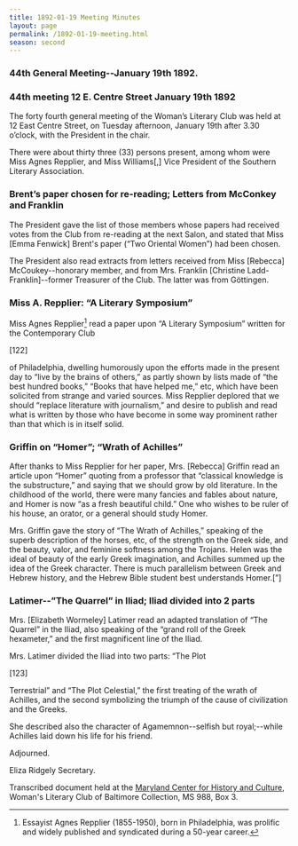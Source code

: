 ```yaml
---
title: 1892-01-19 Meeting Minutes
layout: page
permalink: /1892-01-19-meeting.html
season: second
---
```


<style>
    #maincontent{
        font-size:1.4em;
    }
</style>
### 44th General Meeting--January 19th 1892.

### 44th meeting 12 E. Centre Street January 19th 1892

The forty fourth general meeting of the Woman’s Literary Club was held at 12 East Centre Street, on Tuesday afternoon, January 19th after 3.30 o’clock, with the President in the chair.

There were about thirty three (33) persons present, among whom were Miss Agnes Repplier, and Miss Williams[,] Vice President of the Southern Literary Association.

### Brent’s paper chosen for re-reading; Letters from McConkey and Franklin

The President gave the list of those members whose papers had received votes from the Club from re-reading at the next Salon, and stated that Miss [Emma Fenwick] Brent's paper (“Two Oriental Women”) had been chosen.

The President also read extracts from letters received from Miss [Rebecca] McCoukey--honorary member, and from Mrs. Franklin [Christine Ladd-Franklin]--former Treasurer of the Club. The latter was from Göttingen.

### Miss A. Repplier: “A Literary Symposium”

Miss Agnes Repplier[^1-12_01] read a paper upon “A Literary Symposium” written for the Contemporary Club

[^1-12_01]: Essayist Agnes Repplier (1855-1950), born in Philadelphia, was prolific and widely published and syndicated during a 50-year career.  

[122]

of Philadelphia, dwelling humorously upon the efforts made in the present day to “live by the brains of others,” as partly shown by lists made of “the best hundred books,” “Books that have helped me,” etc, which have been solicited from strange and varied sources. Miss Repplier deplored that we should “replace literature with journalism,” and desire to publish and read what is written by those who have become in some way prominent rather than that which is in itself solid.

### Griffin on “Homer”; “Wrath of Achilles”

After thanks to Miss Repplier for her paper, Mrs. [Rebecca] Griffin read an article upon “Homer” quoting from a professor that “classical knowledge is the substructure,” and saying that we should grow by old literature. In the childhood of the world, there were many fancies and fables about nature, and Homer is now “as a fresh beautiful child.” One who wishes to be ruler of his house, an orator, or a general should study Homer.

Mrs. Griffin gave the story of “The Wrath of Achilles,” speaking of the superb description of the horses, etc, of the strength on the Greek side, and the beauty, valor, and feminine softness among the Trojans. Helen was the ideal of beauty of the early Greek imagination, and Achilles summed up the idea of the Greek character. There is much parallelism between Greek and Hebrew history, and the Hebrew Bible student best understands Homer.[”]

### Latimer--”The Quarrel” in Iliad; Iliad divided into 2 parts

Mrs. [Elizabeth Wormeley] Latimer read an adapted translation of “The Quarrel” in the Iliad, also speaking of the “grand roll of the Greek hexameter,” and the first magnificent line of the Iliad.

Mrs. Latimer divided the Iliad into two parts: “The Plot

[123]

Terrestrial” and “The Plot Celestial,” the first treating of the wrath of Achilles, and the second symbolizing the triumph of the cause of civilization and the Greeks.

She described also the character of Agamemnon--selfish but royal;--while Achilles laid down his life for his friend.

Adjourned.

Eliza Ridgely
Secretary.

Transcribed document held at the [Maryland Center for History and Culture](http://mdhs.org/), Woman's Literary Club of Baltimore Collection, MS 988, Box 3. 